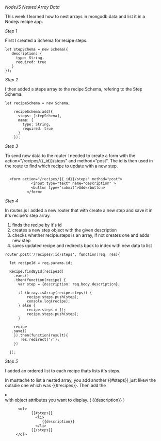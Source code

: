 *NodeJS Nested Array Data*

This week I learned how to nest arrays in mongodb data and list it in a Nodejs recipe app.

*Step 1* 

First I created a Schema for recipe steps:

```
let stepSchema = new Schema({
   description: {
     type: String,
     required: true
   }
});
```

*Step 2* 

I then added a steps array to the recipe Schema, refering to the Step Schema.

```
let recipeSchema = new Schema;

    recipeSchema.add({
      steps: [stepSchema],
      name: {
        type: String,
        required: true
      }
    });
```

*Step 3*

To send new data to the router I needed to create a form with the action="/recipes/{{_id}}/steps" and method="post".
The id is then used in the route to find which recipe to update with a new step.

```

  <form action="/recipes/{{_id}}/steps" method="post">
            <input type="text" name="description" >
            <button type="submit">Add</button>
          </form>

```

*Step 4*

In routes.js I added a new router that with create a new step and save it in it's recipe's step array.

1. finds the recipe by it's id
2. creates a new step object with the given description
3. checks whether recipe.steps is an array, if not creates one and adds new step
4. saves updated recipe and redirects back to index with new data to list 

```
router.post('/recipes/:id/steps', function(req, res){

  let recipeId = req.params.id;

  Recipe.findById(recipeId)
    .exec()
    .then(function(recipe) {
      var step = {description: req.body.description};

      if (Array.isArray(recipe.steps)) {
          recipe.steps.push(step);
          console.log(recipe);
      } else {
          recipe.steps = [];
          recipe.steps.push(step);
      }
      
    recipe
   .save()
    }).then(function(result){
       res.redirect('/');
    })

  });

```

*Step 5* 

I added an ordered list to each recipe thats lists it's steps.

In mustache to list a nested array, you add another {{#steps}} just likew the outsdie one which was {{#recipes}}.
Then add the <li></li> with object attributes you want to display. ( {{description}} )

```
      <ol>
            {{#steps}}
              <li>
                 {{description}}
              </li>
            {{/steps}}
     </ol>

```
